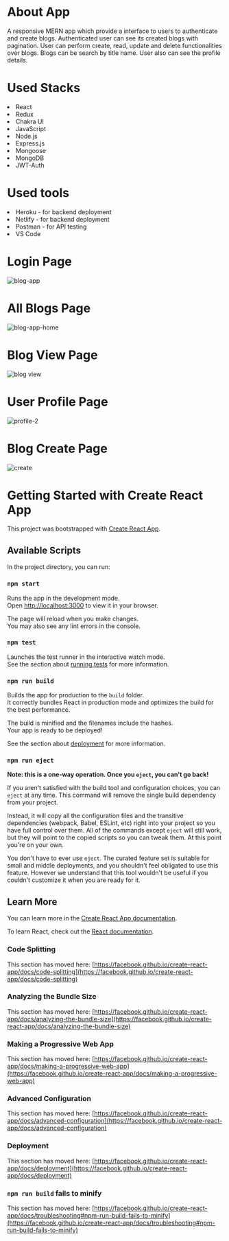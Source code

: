
# About App

A responsive MERN app which provide a interface to users to authenticate and create blogs. Authenticated user can see its created blogs with pagination. User can perform create, read, update and delete functionalities over blogs. Blogs can be search by title name.
User also can see the profile details.

# Used Stacks
<li>React</li>
<li>Redux</li>
<li>Chakra UI</li>
<li>JavaScript</li>
<li>Node.js</li>
<li>Express.js</li>
<li>Mongoose</li>
<li>MongoDB</li>
<li>JWT-Auth</li>

# Used tools
<li>Heroku - for backend deployment</li>
<li>Netlify - for backend deployment</li>
<li>Postman - for API testing</li>
<li>VS Code </li>


# Login Page 
![blog-app](https://user-images.githubusercontent.com/57341544/210950539-00d70992-ee07-4194-b162-f3d8f0cadc1b.png)


# All Blogs Page
![blog-app-home](https://user-images.githubusercontent.com/57341544/210950741-ebdd1c5c-516e-4440-bb7a-664ed3a1f50b.png)


# Blog View Page
![blog view](https://user-images.githubusercontent.com/57341544/210951130-51685621-c3e8-48dd-840c-84f8585081e6.png)


# User Profile Page
![profile-2](https://user-images.githubusercontent.com/57341544/210951457-57721329-679c-4ff2-85bf-2c06894c1afe.png)


# Blog Create Page
![create](https://user-images.githubusercontent.com/57341544/210951699-656b2d06-2694-4a06-8967-5499f2b3f4c5.png)


# Getting Started with Create React App

This project was bootstrapped with [Create React App](https://github.com/facebook/create-react-app).

## Available Scripts

In the project directory, you can run:

### `npm start`

Runs the app in the development mode.\
Open [http://localhost:3000](http://localhost:3000) to view it in your browser.

The page will reload when you make changes.\
You may also see any lint errors in the console.

### `npm test`

Launches the test runner in the interactive watch mode.\
See the section about [running tests](https://facebook.github.io/create-react-app/docs/running-tests) for more information.

### `npm run build`

Builds the app for production to the `build` folder.\
It correctly bundles React in production mode and optimizes the build for the best performance.

The build is minified and the filenames include the hashes.\
Your app is ready to be deployed!

See the section about [deployment](https://facebook.github.io/create-react-app/docs/deployment) for more information.

### `npm run eject`

**Note: this is a one-way operation. Once you `eject`, you can't go back!**

If you aren't satisfied with the build tool and configuration choices, you can `eject` at any time. This command will remove the single build dependency from your project.

Instead, it will copy all the configuration files and the transitive dependencies (webpack, Babel, ESLint, etc) right into your project so you have full control over them. All of the commands except `eject` will still work, but they will point to the copied scripts so you can tweak them. At this point you're on your own.

You don't have to ever use `eject`. The curated feature set is suitable for small and middle deployments, and you shouldn't feel obligated to use this feature. However we understand that this tool wouldn't be useful if you couldn't customize it when you are ready for it.

## Learn More

You can learn more in the [Create React App documentation](https://facebook.github.io/create-react-app/docs/getting-started).

To learn React, check out the [React documentation](https://reactjs.org/).

### Code Splitting

This section has moved here: [https://facebook.github.io/create-react-app/docs/code-splitting](https://facebook.github.io/create-react-app/docs/code-splitting)

### Analyzing the Bundle Size

This section has moved here: [https://facebook.github.io/create-react-app/docs/analyzing-the-bundle-size](https://facebook.github.io/create-react-app/docs/analyzing-the-bundle-size)

### Making a Progressive Web App

This section has moved here: [https://facebook.github.io/create-react-app/docs/making-a-progressive-web-app](https://facebook.github.io/create-react-app/docs/making-a-progressive-web-app)

### Advanced Configuration

This section has moved here: [https://facebook.github.io/create-react-app/docs/advanced-configuration](https://facebook.github.io/create-react-app/docs/advanced-configuration)

### Deployment

This section has moved here: [https://facebook.github.io/create-react-app/docs/deployment](https://facebook.github.io/create-react-app/docs/deployment)

### `npm run build` fails to minify

This section has moved here: [https://facebook.github.io/create-react-app/docs/troubleshooting#npm-run-build-fails-to-minify](https://facebook.github.io/create-react-app/docs/troubleshooting#npm-run-build-fails-to-minify)

